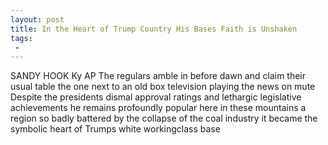 ```yaml
---
layout: post
title: In the Heart of Trump Country His Bases Faith is Unshaken
tags:
 -
---
```

SANDY HOOK Ky AP  The regulars amble in before dawn and claim their usual table the one next to an old box television playing the news on mute Despite the presidents dismal approval ratings and lethargic legislative achievements he remains profoundly popular here in these mountains a region so badly battered by the collapse of the coal industry it became the symbolic heart of Trumps white workingclass base
